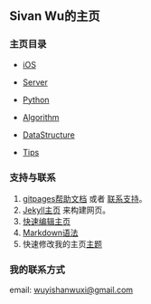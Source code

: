 ## Sivan Wu的主页

### 主页目录

* [iOS](https://supergithuber.github.io/ios/ios_index)

* [Server](https://supergithuber.github.io/vps/vps_index)

* [Python](https://supergithuber.github.io/python/python_index)

* [Algorithm](https://supergithuber.github.io/algorithm/algorithm_index)

* [DataStructure](https://supergithuber.github.io/dataStructure/dataStructure_index)

* [Tips](https://supergithuber.github.io/tips/tips_index)

### 支持与联系

1.  [gitpages帮助文档](https://help.github.com/categories/github-pages-basics/) 或者 [联系支持](https://github.com/contact)。
2. [Jekyll主页](https://jekyllrb.com/) 来构建网页。
3. [快速编辑主页](https://github.com/supergithuber/supergithuber.github.io/edit/master/index.md)
4. [Markdown语法](https://guides.github.com/features/mastering-markdown/)
5. 快速修改我的主页[主题](https://github.com/supergithuber/supergithuber.github.io/settings)

### 我的联系方式
email: wuyishanwuxi@gmail.com